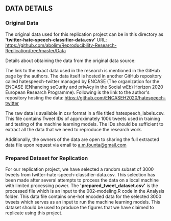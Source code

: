 ## DATA DETAILS

### Original Data

The original data used for this replication project can be in this directory as **'twitter-hate-speech-classifier-data.csv'**
URL: https://github.com/abolim/Reproducibility-Research-Replication/tree/master/Data

Details about obtaining the data from the original data source:

The link to the exact data used in the research is mentioned in the GitHub page by the authors.
The data itself is hosted in another GitHub repository called hatespeech-twitter managed by ENCASE (The organization for the ENCASE (ENhancing seCurity and privAcy in the Social wEb) Horizon 2020 European Research Programme). 
Following is the link to the author's repository hosting the data: https://github.com/ENCASEH2020/hatespeech-twitter

The raw data is available in csv format in a file titled hatespeech_labels.csv. This file contains Tweet IDs of approximately 100k tweets used in training and testing of the machine learning models. The IDs should be sufficient to extract all the data that we need to reproduce the research work.
 
Additionally, the owners of the data are open to sharing the full extracted data file upon request via email to a.m.founta@gmail.com

### Prepared Dataset for Replication

For our replication project, we have selected a random subset of 3000 tweets from twitter-hate-speech-classifier-data.csv. This selection has been made after several attempts to process the data on a local machine with limited processing power.
The **'prepared_tweet_dataset.csv'** is the processed file which is an input to the 002-modeling.R code in the Analysis folder. This data file contains one-hot encoded data for the selected 3000 tweets which serves as an input to run the machine learning models. This dataset should be used to produce the figures that we have claimed to replicate using this project.
